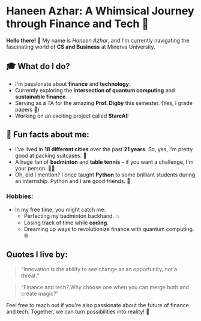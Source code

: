 # Haneen Azhar: A Whimsical Journey through Finance and Tech 🚀

**Hello there!** 👋 My name is *Haneen Azhar*, and I'm currently navigating the fascinating world of **CS and Business** at Minerva University. 

## 🎓 What do I do?
- I'm passionate about **finance** and **technology**.
- Currently exploring the **intersection of quantum computing** and **sustainable finance**.
- Serving as a TA for the amazing **Prof. Digby** this semester. (Yes, I grade papers 📝)
- Working on an exciting project called **StarcAI**!

## 🚀 Fun facts about me:
- I’ve lived in **18 different cities** over the past **21 years**. So, yes, I’m pretty good at packing suitcases. 🧳
- A huge fan of **badminton** and **table tennis** – if you want a challenge, I'm your person. 🏸🏓
- Oh, did I mention? I once taught **Python** to some brilliant students during an internship. Python and I are good friends. 🐍

### Hobbies:
- In my free time, you might catch me:
  - Perfecting my badminton backhand. 💥
  - Losing track of time while **coding**.
  - Dreaming up ways to revolutionize finance with quantum computing. 🌐
  
## Quotes I live by:
> “Innovation is the ability to see change as an opportunity, not a threat.”

> “Finance and tech? Why choose one when you can merge both and create magic?”

Feel free to reach out if you're also passionate about the future of finance and tech. Together, we can turn possibilities into reality! 🌟